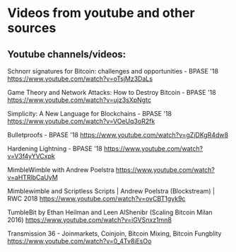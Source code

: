 # Videos from youtube and other sources


## Youtube channels/videos:

Schnorr signatures for Bitcoin: challenges and opportunities - BPASE '18 https://www.youtube.com/watch?v=oTsjMz3DaLs

Game Theory and Network Attacks: How to Destroy Bitcoin - BPASE '18 https://www.youtube.com/watch?v=ujz3sXpNgtc

Simplicity: A New Language for Blockchains - BPASE '18 https://www.youtube.com/watch?v=VOeUq3oR2fk

Bulletproofs - BPASE '18 https://www.youtube.com/watch?v=gZjDKgR4dw8

Hardening Lightning - BPASE '18 https://www.youtube.com/watch?v=V3f4yYVCxpk

MimbleWimble with Andrew Poelstra https://www.youtube.com/watch?v=aHTRlbCaUyM

Mimblewimble and Scriptless Scripts | Andrew Poelstra (Blockstream) | RWC 2018 https://www.youtube.com/watch?v=ovCBT1gyk9c

TumbleBit by Ethan Heilman and Leen AlShenibr (Scaling Bitcoin Milan 2016) https://www.youtube.com/watch?v=iGVSnxz1mn8

Transmission 36 - Joinmarkets, Coinjoin, Bitcoin Mixing, Bitcoin Fungblity https://www.youtube.com/watch?v=0_4Tv8iEsOo
